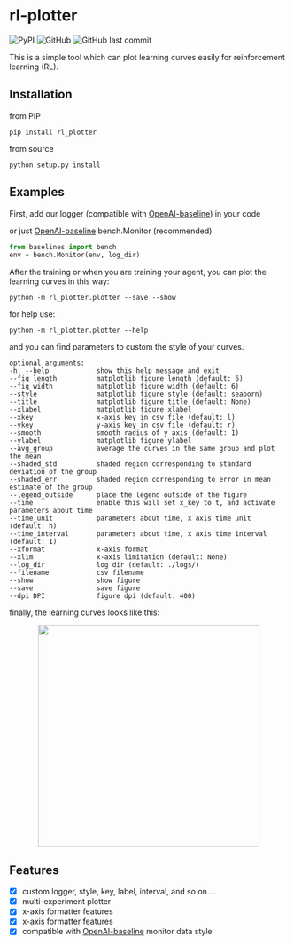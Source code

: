 # rl-plotter

![PyPI](https://img.shields.io/pypi/v/rl_plotter?style=flat-square) ![GitHub](https://img.shields.io/github/license/gxywy/rl-plotter?style=flat-square) ![GitHub last commit](https://img.shields.io/github/last-commit/gxywy/rl-plotter?style=flat-square)

 This is a simple tool which can plot learning curves easily for reinforcement learning (RL).

## Installation

from PIP

```
pip install rl_plotter
```

from source

```
python setup.py install
```

## Examples

First, add our logger (compatible with [OpenAI-baseline](https://github.com/openai/baselines)) in your code

or just [OpenAI-baseline](https://github.com/openai/baselines) bench.Monitor (recommended)

```python
from baselines import bench
env = bench.Monitor(env, log_dir)
```

After the training or when you are training your agent, you can plot the learning curves in this way:

```
python -m rl_plotter.plotter --save --show
```
for help use:
```
python -m rl_plotter.plotter --help
```

and you can find  parameters to custom the style of your curves.

```
optional arguments:
-h, --help            show this help message and exit
--fig_length          matplotlib figure length (default: 6)
--fig_width           matplotlib figure width (default: 6)
--style               matplotlib figure style (default: seaborn)
--title               matplotlib figure title (default: None)
--xlabel              matplotlib figure xlabel
--xkey                x-axis key in csv file (default: l)
--ykey                y-axis key in csv file (default: r)
--smooth              smooth radius of y axis (default: 1)
--ylabel              matplotlib figure ylabel
--avg_group           average the curves in the same group and plot the mean
--shaded_std          shaded region corresponding to standard deviation of the group
--shaded_err          shaded region corresponding to error in mean estimate of the group
--legend_outside      place the legend outside of the figure
--time                enable this will set x_key to t, and activate parameters about time
--time_unit           parameters about time, x axis time unit (default: h)
--time_interval       parameters about time, x axis time interval (default: 1)
--xformat             x-axis format
--xlim                x-axis limitation (default: None)
--log_dir             log dir (default: ./logs/)
--filename            csv filename
--show                show figure
--save                save figure
--dpi DPI             figure dpi (default: 400)
```

finally, the learning curves looks like this:
<div align="center"><img width="400" height="400" src="https://github.com/gxywy/rl-plotter/blob/master/imgs/figure_1.png?raw=true"/></div>

## Features
- [x] custom logger, style, key, label, interval, and so on ...
- [x] multi-experiment plotter
- [x] x-axis formatter features
- [x] x-axis formatter features
- [x] compatible with [OpenAI-baseline](https://github.com/openai/baselines) monitor data style